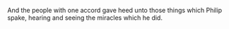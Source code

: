 And the people with one accord gave heed unto those things which Philip spake, hearing and seeing the miracles which he did.
